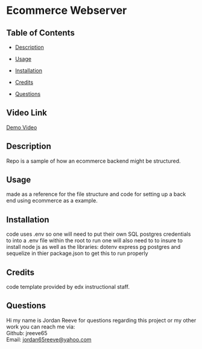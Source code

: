 # Ecommerce Webserver  
 



## Table of Contents
   
* [Description](#description)  
* [Usage](#usage)  
* [Installation](#installation)  
* [Credits](#credits)  
  
* [Questions](#questions)  

## Video Link
[Demo Video](https://drive.google.com/file/d/1xgua4hMRmJR5qPm1EaR2RiqBPCU_cJVi/view)

## Description
Repo is a sample of how an ecommerce backend might be structured.
## Usage
made as a reference for the file structure and code for setting up a back end using ecommerce as a example.  
## Installation
code uses .env so one will need to put their own SQL postgres credentials to into a .env file within the root to run
one will also need to to insure to install node js as well as the libraries:
dotenv
express
pg
postgres
and sequelize 
in thier package.json to get this to run properly

## Credits
 code template provided by edx instructional staff.

## Questions  
Hi my name is Jordan Reeve for questions regarding this project or my other work you can reach me via:  
Github: jreeve65  
Email: jordan65reeve@yahoo.com  


